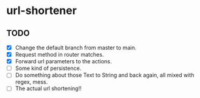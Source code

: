 # url-shortener

## TODO

- [x] Change the default branch from master to main.
- [x] Request method in router matches.
- [x] Forward url parameters to the actions.
- [ ] Some kind of persistence.
- [ ] Do something about those Text to String and back again, all mixed with
      regex, mess.
- [ ] The actual url shortening!!
